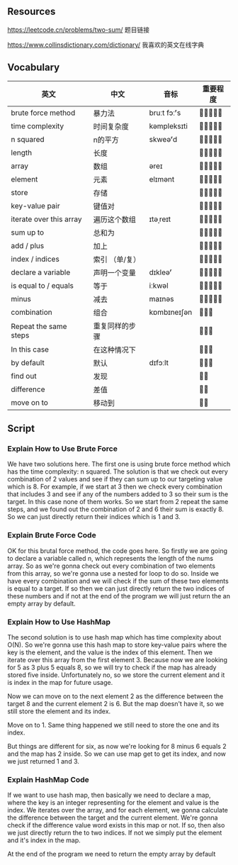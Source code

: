 ## Resources

https://leetcode.cn/problems/two-sum/ 题目链接

https://www.collinsdictionary.com/dictionary/ 我喜欢的英文在线字典


## Vocabulary

|     英文                       	|     中文              	|     音标           	|     重要程度    	|
|--------------------------------	|-----------------------	|--------------------	|-----------------	|
|     brute force method         	|     暴力法            	|     bruːt fɔːʳs    	|     🌟🌟🌟🌟🌟       	|
|     time complexity            	|     时间复杂度        	|     kəmpleksɪti    	|     🌟🌟🌟🌟🌟       	|
|     n squared                  	|     n的平方           	|     skweəʳd        	|     🌟🌟🌟🌟🌟       	|
|     length                     	|     长度              	|                    	|     🌟🌟🌟🌟🌟       	|
|     array                      	|     数组              	|     əreɪ           	|     🌟🌟🌟🌟🌟       	|
|     element                    	|     元素              	|     elɪmənt        	|     🌟🌟🌟🌟🌟       	|
|     store                      	|     存储              	|                    	|     🌟🌟🌟🌟🌟       	|
|     key-value pair             	|     键值对            	|                    	|     🌟🌟🌟🌟🌟       	|
|     iterate over this array    	|     遍历这个数组      	|     ɪtəˌreɪt       	|     🌟🌟🌟🌟🌟       	|
|     sum up to                  	|     总和为            	|                    	|     🌟🌟🌟🌟🌟       	|
|     add / plus                 	|     加上              	|                    	|     🌟🌟🌟🌟🌟       	|
|     index / indices            	|     索引 （单/复）    	|                    	|     🌟🌟🌟🌟🌟       	|
|     declare a variable         	|     声明一个变量      	|     dɪkleəʳ        	|     🌟🌟🌟🌟🌟       	|
|     is equal to / equals       	|     等于              	|     iːkwəl         	|     🌟🌟🌟🌟🌟       	|
|     minus         	|     减去              	|     maɪnəs         	|     🌟🌟🌟🌟🌟       	|
|     combination                	|     组合              	|     kɒmbɪneɪʃən    	|     🌟🌟🌟         	|
|     Repeat the same steps      	|     重复同样的步骤    	|                    	|     🌟🌟🌟         	|
|     In this case               	|     在这种情况下      	|                    	|     🌟🌟🌟         	|
|     by default                 	|     默认              	|     dɪfɔːlt        	|     🌟🌟🌟         	|
|     find out                   	|     发现              	|                    	|     🌟🌟          	|
|     difference                 	|     差值              	|                    	|     🌟🌟          	|
|     move on to                 	|     移动到            	|                    	|     🌟🌟          	|

## Script
### Explain How to Use Brute Force
We have two solutions here. The first one is using brute force method
which has the time complexity: n squared. The solution is that we check out every combination of 2 values and see if they can sum up to our targeting value
which is 8. For example, if we start at 3 then we check every combination
that includes 3
and see if any of the numbers added to 3
so their sum is the target. In this case none of them works.
So we start from 2
repeat the same steps,
and we found out the combination of 2 and 6
their sum is exactly 8.
So we can just directly return their indices
which is 1 and 3.

### Explain Brute Force Code
OK for this brutal force method,
the code goes here.
So firstly we are going to declare a variable called n,
which represents the length of the nums array.
So as we're gonna check out
every combination of two elements from this array,
so we're gonna use a nested for loop to do so.
Inside we have every combination and we will check
if the sum of these two elements is equal to a target. If so
then
we can just directly return the two indices of these numbers
and if not at the end of the program
we will just return the an empty array by default.

### Explain How to Use HashMap
The second solution is to use hash map
which has time complexity about O(N). So
we're gonna use this hash map to store key-value pairs
where the key is the element, 
and the value is the index of this element.
Then we iterate over this array from the first element 3.
Because now
we are looking for 5 as 3 plus 5 equals 8,
so we will try to check if the map has already
stored five inside.
Unfortunately no,
so we store the current
element and it is index in the map for future usage.

Now we can move on to the next element 2
as the difference between the
target 8 and the current element 2 is 6.
But the map doesn't have it, so we still
store the element and its index.

Move on to 1. Same thing happened we still need to
store the one and its index.

But things are different for six,
as now we're looking for
8 minus 6 equals 2 and the map has 2 inside.
So we can use map
get to get its index, and now we just returned 1 and 3.

### Explain HashMap Code
If we want to use hash map,
then basically we need to declare a map,
where the key
is an integer representing for the element and value is the index.
We iterates over the array, and for each element,
we gonna calculate
the difference between the target and the current element.
We're gonna check
if the difference value word exists in this map or not.
If so, then
also we just directly return the to two indices.
If not we simply put the element and it's
index in the map.

At the end of the program
we need to return the empty array by default
